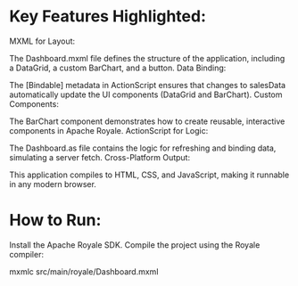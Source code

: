 # Key Features Highlighted:
MXML for Layout:

The Dashboard.mxml file defines the structure of the application, including a DataGrid, a custom BarChart, and a button.
Data Binding:

The [Bindable] metadata in ActionScript ensures that changes to salesData automatically update the UI components (DataGrid and BarChart).
Custom Components:

The BarChart component demonstrates how to create reusable, interactive components in Apache Royale.
ActionScript for Logic:

The Dashboard.as file contains the logic for refreshing and binding data, simulating a server fetch.
Cross-Platform Output:

This application compiles to HTML, CSS, and JavaScript, making it runnable in any modern browser.

# How to Run:
Install the Apache Royale SDK.
Compile the project using the Royale compiler:

  mxmlc src/main/royale/Dashboard.mxml
